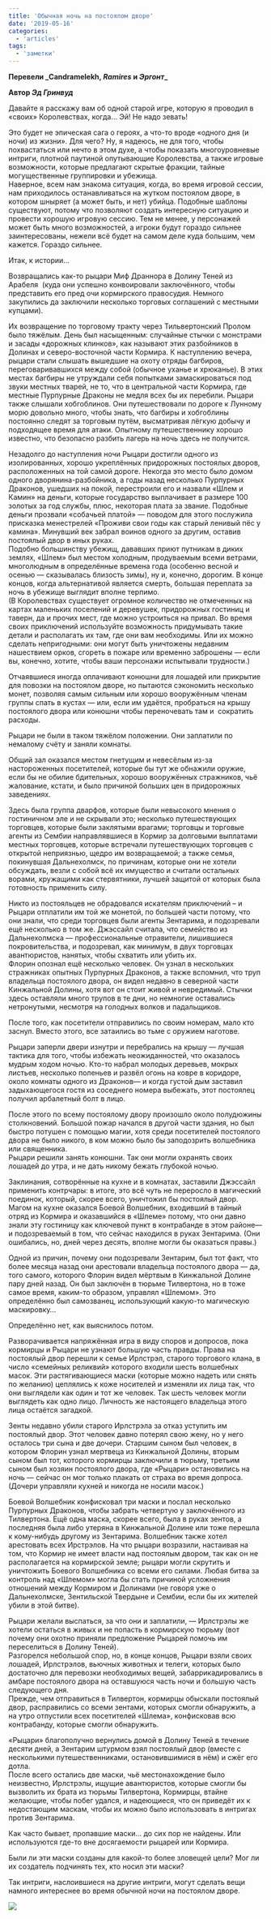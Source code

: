 ```yaml
---
title: 'Обычная ночь на постоялом дворе'
date: '2019-05-16'
categories:
  - 'articles'
tags:
  - 'заметки'
---
```


**Перевели _Candramelekh, ***Ramires* и *Эргонт***\_**

**Автор *Эд Гринвуд***

Давайте я расскажу вам об одной старой игре, которую я проводил в «своих» Королевствах, когда… Эй! Не надо зевать!

Это будет не эпическая сага о героях, а что-то вроде «одного дня (и ночи) из жизни». Для чего? Ну, я надеюсь, не для того, чтобы похвастаться или нечто в этом духе, а чтобы показать многоуровневые интриги, плотной паутиной опутывающие Королевства, а также игровые возможности, которые предлагают скрытые фракции, тайные могущественные группировки и убежища.  
Наверное, всем нам знакома ситуация, когда, во время игровой сессии, нам приходилось останавливаться на жутком постоялом дворе, в котором шныряет (а может быть, и нет) убийца. Подобные шаблоны существуют, потому что позволяют создать интересную ситуацию и провести хорошую игровую сессию. Тем не менее, у персонажей может быть много возможностей, а игроки будут гораздо сильнее заинтересованы, нежели всё будет на самом деле куда большим, чем кажется. Гораздо сильнее.

Итак, к истории…

Возвращались как-то рыцари Миф Драннора в Долину Теней из Арабеля  (куда они успешно конвоировали заключённого, чтобы представить его пред очи кормирского правосудия. Немного закупились да заключили несколько торговых соглашений с местными купцами).

Их возвращение по торговому тракту через Тильвертонский Пролом было тяжёлым. День был насыщенным: случайные стычки с монстрами и засады «дорожных клинков», как называют этих разбойников в Долинах и северо-восточной части Кормира. К наступлению вечера, рыцари стали слышать вышедшие на охоту отряды багбиров, переговаривавшихся между собой (обычное уханье и хрюканье). В этих местах багбиры не утруждали себя попытками замаскироваться под звуки местных тварей, не то, что в центральной части Кормира, где местные Пурпурные Драконы не медля всех бы их перебили. Рыцари также слышали хобгоблинов. Они путешествовали по дороге к Лунному морю довольно много, чтобы знать, что багбиры и хобгоблины постоянно следят за торговым путём, высматривая лёгкую добычу и подходящее время для атаки. Опытному путешественнику хорошо известно, что безопасно разбить лагерь на ночь здесь не получится.

Незадолго до наступления ночи Рыцари достигли одного из изолированных, хорошо укреплённых придорожных постоялых дворов, расположенных на той самой дороге. Некогда это место было домом одного дворянина-разбойника, а годы назад несколько Пурпурных Драконов, ушедших на покой, перестроили его и назвали «Шлем и Камин» на деньги, которые государство выплачивает в размере 100 золотых за год службы, плюс, некоторая плата за звание. Подобные деньги прозвали «собачьей платой» — поводом для этого послужила присказка менестрелей «Проживи свои годы как старый ленивый пёс у камина». Минувший век забрал воинов одного за другим, оставив постоялый двор в иных руках.   
Подобно большинству убежищ, дававших приют путникам в диких землях, «Шлем» был местом холодным, продуваемым всеми ветрами, многолюдным в определённые времена года (особенно весной и осенью — сказывалась близость зимы), ну и, конечно, дорогим. В конце концов, когда альтернативой является смерть, большая переплата за ночь в убежище выглядит вполне терпимо.  
(В Королевствах существует огромное количество не отмеченных на картах маленьких поселений и деревушек, придорожных гостиниц и таверн, да и прочих мест, где можно устроиться на привал. Во время своих приключений используйте возможность придумывать такие детали и располагать их там, где они вам необходимы. Или их можно сделать непригодными: они могут быть уничтожены недавним нашествием орков, сгореть в пожаре или временно заброшены — если вы, конечно, хотите, чтобы ваши персонажи испытывали трудности.)

Отчаявшиеся иногда оплачивают конюшни для лошадей или прикрытие для повозки на постоялом дворе, но пытаются сэкономить несколько монет, позволяя самым сильным или хорошо вооружённым членам группы спать в кустах — или, если им удаётся, пробраться на крышу постоялого двора или конюшни чтобы переночевать там и  сократить расходы.

Рыцари не были в таком тяжёлом положении. Они заплатили по немалому счёту и заняли комнаты.

Общий зал оказался местом гнетущим и невесёлым из-за настороженных посетителей, которые бы тут же обнажили оружие, если бы не обилие бдительных, хорошо вооружённых стражников, чьё жалование, кстати, и было причиной больших цен в придорожных заведениях.

Здесь была группа дварфов, которые были невысокого мнения о гостиничном эле и не скрывали это; несколько путешествующих торговцев, которые были заклятыми врагами; торговцы и торговые агенты из Сембии направлявшиеся в Кормир за долговыми выплатами местных торговцев, которые встречали путешествующих торговцев с открытой неприязнью, щедро им возвращаемой; а также семья, покинувшая Дальнехолмск, по причинам, которые они не хотели обсуждать, везли с собой всё их имущество и считали остальных ворами, кружащими как стервятники, лучшей защитой от которых была готовность применить силу.

Никто из постояльцев не обрадовался искателям приключений – и Рыцари отплатили им той же монетой, по большей части потому, что они знали, что среди торговцев были агенты Зентарима, и подозревали ещё несколько в том же. Джэссайл считала, что семейство из Дальнехолмска — профессиональные отравители, лишившиеся покровительства, и подозревал, как минимум, в двух торговцах авантюристов, нанятых, чтобы схватить или убить их.  
Флорин опознал ещё несколько человек. Он узнал в нескольких стражниках опытных Пурпурных Драконов, а также вспомнил, что труп владельца постоялого двора, он видел недавно в северной части Кинжальной Долины, хотя вот он стоит живой и невредимый. Стычки здесь оставляли много трупов в те дни, но немногие оставались нетронутыми, несмотря на голодных волков и падальщиков.

После того, как посетители отправились по своим номерам, мало кто заснул. Вместо этого, все затаились во тьме с оружием наготове.

Рыцари заперли двери изнутри и перебрались на крышу — лучшая тактика для того, чтобы избежать неожиданностей, что оказалось мудрым ходом ночью. Кто-то набрал молодых деревьев, мокрых листьев, несколько поленьев и развёл огонь на ковре в коридоре, около комнаты одного из Драконов— и когда густой дым заставил задыхающегося гостя из соседнего номера выбежать, этот постоялец получил арбалетный болт в лицо.

После этого по всему постоялому двору произошло около полудюжины столкновений. Большой пожар начался в другой части здания, но был быстро потушен с помощью магии, хотя среди посетителей постоялого двора не было никого, в ком можно было бы заподозрить волшебника или священника.  
Рыцари решили занять конюшни. Так они могли охранять своих лошадей до утра, и не дать никому бежать глубокой ночью.

Заклинания, сотворённые на кухне и в комнатах, заставили Джэссайл  применить контрчары: в итоге, это всё чуть не переросло в магический поединок, который, скорее всего, уничтожил бы постоялый двор.  
Магом на кухне оказался Боевой Волшебник, входивший в тайный отряд из Кормира и оказавшийся в «Шлеме» потому, что они давно знали эту гостиницу как ключевой пункт в контрабанде в этом районе—и подозреваемый в том, что сейчас находился в руках Зентарима. (Они ошибались, но, дней через десять, вполне могли бы оказаться правы.)

Одной из причин, почему они подозревали Зентарим, был тот факт, что более месяца назад они арестовали владельца постоялого двора — да, того самого, которого Флорин видел мёртвым в Кинжальной Долине пару дней назад. Он был заключён в тюрьме Тилвертона, но в тоже самое время, каким-то образом, управлял «Шлемом». Это определённо был самозванец, использующий какую-то магическую маскировку…

Определённо нет, как выяснилось потом.

Разворачивается напряжённая игра в виду споров и допросов, пока кормирцы и Рыцари не узнают большую часть правды. Права на постоялый двор перешли к семье Ирлстрэл, старого торгового клана, в число «семейных реликвий» которого входили шесть волшебных масок. Эти растягивающиеся маски (которые можно надеть или снять по желанию) цеплялись к коже носителей и изменяли их лица так, что они выглядели как один и тот же человек. Так шесть человек могли выглядеть как одно лицо. Личность же настоящего владельца этого лица остаётся загадкой.

Зенты недавно убили старого Ирлстрэла за отказ уступить им постоялый двор. Этот человек давно потерял свою жену, но у него осталось три сына и две дочери. Старшим сыном был человек, в котором Флорин узнал мертвеца из Кинжальной Долины, вторым сыном был тот, которого кормирцы заключили в тюрьму, третьим сыном был хозяин постоялого двора, где «Рыцари» остановились на ночь — сейчас он мог только плакать от страха во время допроса. (Дочери управляли кухней и никогда не носили масок.)

Боевой Волшебник конфисковал три маски и послал несколько Пурпурных Драконов, чтобы забрать четвертую у заключённого из Тилвертона. Ещё одна маска, скорее всего, была в руках зентов, а последняя была либо утеряна в Кинжальной Долине или тоже перешла к кому-нибудь другому из Зентарима. Волшебник также хотел арестовать всех Ирстрэлов. На что рыцари возразили, настаивая на том, что Кормир не имеет власти над постоялым двором, так как он не располагается на кормирской земле; рыцари могли скрутить и уничтожить Боевого Волшебника со всеми его силами. Любая битва за контроль над «Шлемом» могла бы стать причиной усложнения отношений между Кормиром и Долинами (не говоря уже о Дальнехолмске, Зентильской Твердыне и Сембии, если бы их жителей убили в этой битве).

Рыцари желали выспаться, за что они и заплатили, — Ирлстрэлы же хотели остаться в живых и не попасть в кормирскую тюрьму (вот почему они охотно приняли предложение Рыцарей помочь им переселиться в Долину Теней).  
Разгорелся небольшой спор, но, в конце концов, Рыцари взяли своих лошадей, Ирлстрэлов, вьючных животных и телеги, которых было достаточно для перевозки необходимых вещей, забаррикадировались в амбаре постоялого двора на оставшуюся часть ночи и большую часть следующего дня.  
Прежде, чем отправиться в Тилвертон, кормирцы обыскали постоялый двор, расправились со всеми зентами, которых смогли обнаружить, а на утро отпустили всех посетителей «Шлема», конфисковав всю контрабанду, которые смогли обнаружить.

«Рыцари» благополучно вернулись домой в Долину Теней в течение десяти дней, а Зентарим штурмом взял постоялый двор (вместе с несколькими путешественниками, остановившимися в нём) и сжёг его дотла.  
После всего остались две маски, чьё местонахождение было неизвестно, Ирлстрэлы, ищущие авантюристов, которые смогли бы вызволить их брата из тюрьмы Тилвертона, Кормирцы, втайне желающие, чтобы побег удался, и надеющиеся, что он приведёт их к недостающим маскам, чтобы их можно было использовать в интригах против Зентарима.

Как часто бывает, пропавшие маски... до сих пор не найдены. Или используются где-то вне досягаемости рыцарей или Кормира.

Были ли эти маски созданы для какой-то более зловещей цели? Мог ли их создатель подчинять тех, кто носил эти маски?

Так интриги, наслоившиеся на другие интриги, могут сделать вещи намного интереснее во время обычной ночи на постоялом дворе.

![](http://www.wizards.com/dnd/images/147141.jpg)
